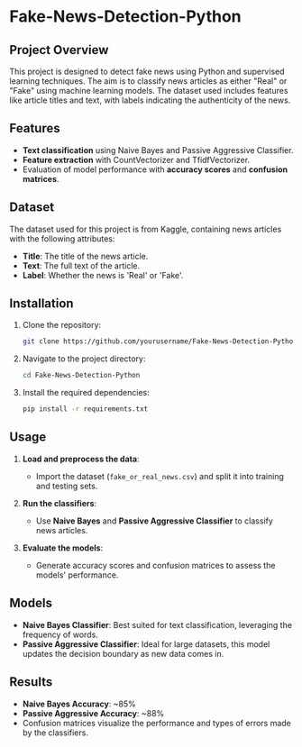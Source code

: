# Fake-News-Detection-Python

## Project Overview
This project is designed to detect fake news using Python and supervised learning techniques. The aim is to classify news articles as either "Real" or "Fake" using machine learning models. The dataset used includes features like article titles and text, with labels indicating the authenticity of the news.

## Features
- **Text classification** using Naive Bayes and Passive Aggressive Classifier.
- **Feature extraction** with CountVectorizer and TfidfVectorizer.
- Evaluation of model performance with **accuracy scores** and **confusion matrices**.

## Dataset
The dataset used for this project is from Kaggle, containing news articles with the following attributes:
- **Title**: The title of the news article.
- **Text**: The full text of the article.
- **Label**: Whether the news is 'Real' or 'Fake'.

## Installation
1. Clone the repository:
   ```bash
   git clone https://github.com/yourusername/Fake-News-Detection-Python.git
   ```
2. Navigate to the project directory:
   ```bash
   cd Fake-News-Detection-Python
   ```
3. Install the required dependencies:
   ```bash
   pip install -r requirements.txt
   ```

## Usage
1. **Load and preprocess the data**:
   - Import the dataset (`fake_or_real_news.csv`) and split it into training and testing sets.
   
2. **Run the classifiers**:
   - Use **Naive Bayes** and **Passive Aggressive Classifier** to classify news articles.
   
3. **Evaluate the models**:
   - Generate accuracy scores and confusion matrices to assess the models' performance.
  
## Models
- **Naive Bayes Classifier**: Best suited for text classification, leveraging the frequency of words.
- **Passive Aggressive Classifier**: Ideal for large datasets, this model updates the decision boundary as new data comes in.

## Results
- **Naive Bayes Accuracy**: ~85%
- **Passive Aggressive Accuracy**: ~88%
- Confusion matrices visualize the performance and types of errors made by the classifiers.
